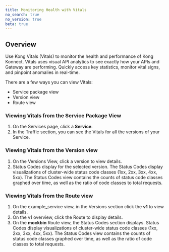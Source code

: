 ```yaml
---
title: Monitoring Health with Vitals
no_search: true
no_version: true
beta: true
---
```


## Overview
Use Kong Vitals (Vitals) to monitor the health and performance of Kong Konnect. Vitals uses visual API analytics to see exactly how your APIs and Gateway are performing. Quickly access key statistics, monitor vital signs, and pinpoint anomalies in real-time.

There are a few ways you can view Vitals:
* Service package view
* Version view
* Route view

### Viewing Vitals from the Service Package View

1. On the Services page, click a **Service**.
2. In the Traffic section, you can see the Vitals for all the versions of your Service.

### Viewing Vitals from the Version view

1. On the Versions View, click a version to view details.
2. Status Codes display for the selected version. The Status Codes display visualizations of cluster-wide status code classes (1xx, 2xx, 3xx, 4xx, 5xx). The Status Codes view contains the counts of status code classes graphed over time, as well as the ratio of code classes to total requests.

### Viewing Vitals from the Route view

1. On the example_service view, in the Versions section click the **v1** to view details.
2. On the v1 overview, click the Route to display details.
3. On the **mockbin** Route view, the Status Codes section displays. Status Codes display visualizations of cluster-wide status code classes (1xx, 2xx, 3xx, 4xx, 5xx). The Status Codes view contains the counts of status code classes graphed over time, as well as the ratio of code classes to total requests.
